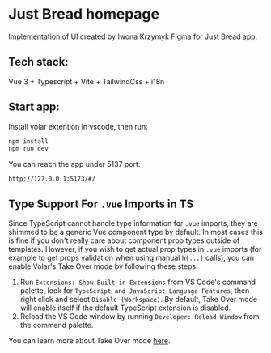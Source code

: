 # Just Bread homepage

Implementation of UI created by Iwona Krzymyk [Figma](https://www.figma.com/file/wKzkSA3qykTvhYUZzB1Qis/Just-Bread-%7C-Iwona-Krzymyk?node-id=49%3A346) for Just Bread app.

## Tech stack:

Vue 3 + Typescript + Vite + TailwindCss + i18n

## Start app:

Install volar extention in vscode, then run:

```bash
npm install
npm run dev
```

You can reach the app under 5137 port:

```
http://127.0.0.1:5173/#/
```

## Type Support For `.vue` Imports in TS

Since TypeScript cannot handle type information for `.vue` imports, they are shimmed to be a generic Vue component type by default. In most cases this is fine if you don't really care about component prop types outside of templates. However, if you wish to get actual prop types in `.vue` imports (for example to get props validation when using manual `h(...)` calls), you can enable Volar's Take Over mode by following these steps:

1. Run `Extensions: Show Built-in Extensions` from VS Code's command palette, look for `TypeScript and JavaScript Language Features`, then right click and select `Disable (Workspace)`. By default, Take Over mode will enable itself if the default TypeScript extension is disabled.
2. Reload the VS Code window by running `Developer: Reload Window` from the command palette.

You can learn more about Take Over mode [here](https://github.com/johnsoncodehk/volar/discussions/471).
